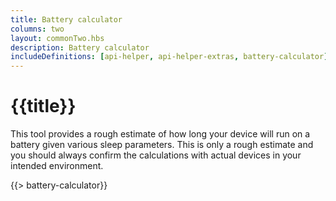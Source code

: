 ```yaml
---
title: Battery calculator
columns: two
layout: commonTwo.hbs
description: Battery calculator
includeDefinitions: [api-helper, api-helper-extras, battery-calculator]
---
```


# {{title}}

This tool provides a rough estimate of how long your device will run on a battery given various sleep parameters. This is only a rough estimate and you should always confirm the calculations with actual devices in your intended environment.



{{> battery-calculator}}
